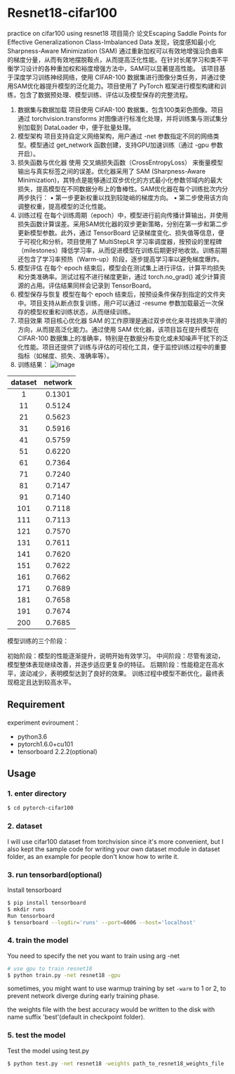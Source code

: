 # Resnet18-cifar100

practice on cifar100 using resnet18
项目简介
论文Escaping Saddle Points for Effective Generalizationon Class-Imbalanced Data 发现，锐度感知最小化Sharpness-Aware Minimization (SAM) 通过重新加权可以有效地增强沿负曲率的梯度分量，从而有效地摆脱鞍点，从而提高泛化性能。在针对长尾学习和类不平衡学习设计的各种重加权和裕度增强方法中，SAM可以显著提高性能。
该项目基于深度学习训练神经网络，使用 CIFAR-100 数据集进行图像分类任务，并通过使用SAM优化器提升模型的泛化能力。项目使用了 PyTorch 框架进行模型构建和训练，包含了数据预处理、模型训练、评估以及模型保存的完整流程。
1. 数据集与数据加载
项目使用 CIFAR-100 数据集，包含100类彩色图像。项目通过 torchvision.transforms 对图像进行标准化处理，并将训练集与测试集分别加载到 DataLoader 中，便于批量处理。
2. 模型架构
项目支持自定义网络架构，用户通过 -net 参数指定不同的网络类型。模型通过 get_network 函数创建，支持GPU加速训练（通过 -gpu 参数开启）。
3. 损失函数与优化器
使用 交叉熵损失函数（CrossEntropyLoss） 来衡量模型输出与真实标签之间的误差。优化器采用了 SAM (Sharpness-Aware Minimization)，其特点是能够通过双步优化的方式最小化参数邻域内的最大损失，提高模型在不同数据分布上的鲁棒性。SAM优化器在每个训练批次内分两步执行：
•	第一步更新权重以找到较陡峭的梯度方向。
•	第二步使用该方向调整权重，提高模型的泛化性能。
4. 训练过程
在每个训练周期（epoch）中，模型进行前向传播计算输出，并使用损失函数计算误差。采用SAM优化器的双步更新策略，分别在第一步和第二步更新模型参数。此外，通过 TensorBoard 记录梯度变化、损失值等信息，便于可视化和分析。项目使用了 MultiStepLR 学习率调度器，按预设的里程碑（milestones）降低学习率，从而促进模型在训练后期更好地收敛。训练前期还包含了学习率预热（Warm-up）阶段，逐步提高学习率以避免梯度爆炸。
5. 模型评估
在每个 epoch 结束后，模型会在测试集上进行评估，计算平均损失和分类准确率。测试过程不进行梯度更新，通过 torch.no_grad() 减少计算资源的占用。评估结果同样会记录到 TensorBoard。
6. 模型保存与恢复
模型在每个 epoch 结束后，按预设条件保存到指定的文件夹中。项目支持从断点恢复训练，用户可以通过 -resume 参数加载最近一次保存的模型权重和训练状态，从而继续训练。
7. 项目效果
项目核心优化器 SAM 的工作原理是通过双步优化来寻找损失平滑的方向，从而提高泛化能力。通过使用 SAM 优化器，该项目旨在提升模型在 CIFAR-100 数据集上的准确率，特别是在数据分布变化或未知噪声干扰下的泛化性能。项目还提供了训练与评估的可视化工具，便于监控训练过程中的重要指标（如梯度、损失、准确率等）。
8. 训练结果：
   ![image](https://github.com/user-attachments/assets/555352cb-a7b2-4439-8209-7a59ab875df3)

   
|dataset|network|
|:-----:|:-----:|
| 1    | 0.1301 |
| 11   | 0.5124 |
| 21   | 0.5623 |
| 31   | 0.5916 |
| 41   | 0.5759 |
| 51   | 0.6220 |
| 61   | 0.7364 |
| 71   | 0.7240 |
| 81   | 0.7147 |
| 91   | 0.7140 |
| 101  | 0.7118 |
| 111  | 0.7113 |
| 121  | 0.7570 |
| 131  | 0.7611 |
| 141  | 0.7620 |
| 151  | 0.7622 |
| 161  | 0.7662 |
| 171  | 0.7689 |
| 181  | 0.7658 |
| 191  | 0.7674 |
| 200  | 0.7685 |

模型训练的三个阶段：

初始阶段：模型的性能逐渐提升，说明开始有效学习。
中间阶段：尽管有波动，模型整体表现继续改善，并逐步适应更复杂的特征。
后期阶段：性能稳定在高水平，波动减少，表明模型达到了良好的效果。
训练过程中模型不断优化，最终表现稳定且达到较高水平。


## Requirement
 experiment eviroument：
- python3.6
- pytorch1.6.0+cu101
- tensorboard 2.2.2(optional)


## Usage

### 1. enter directory
```bash
$ cd pytorch-cifar100
```

### 2. dataset
I will use cifar100 dataset from torchvision since it's more convenient, but I also
kept the sample code for writing your own dataset module in dataset folder, as an
example for people don't know how to write it.

### 3. run tensorbard(optional)
Install tensorboard
```bash
$ pip install tensorboard
$ mkdir runs
Run tensorboard
$ tensorboard --logdir='runs' --port=6006 --host='localhost'
```

### 4. train the model
You need to specify the net you want to train using arg -net

```bash
# use gpu to train resnet18
$ python train.py -net resnet18 -gpu
```

sometimes, you might want to use warmup training by set ```-warm``` to 1 or 2, to prevent network
diverge during early training phase.

 the weights file with the best accuracy would be written to the disk with name suffix 'best'(default in checkpoint folder).


### 5. test the model
Test the model using test.py
```bash
$ python test.py -net resnet18 -weights path_to_resnet18_weights_file
```

